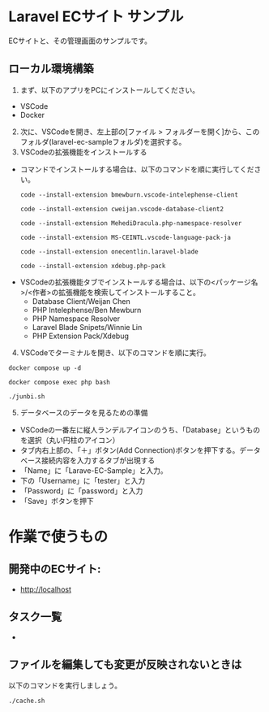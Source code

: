 # Laravel ECサイト サンプル

ECサイトと、その管理画面のサンプルです。

## ローカル環境構築

1. まず、以下のアプリをPCにインストールしてください。
  - VSCode
  - Docker
2. 次に、VSCodeを開き、左上部の[ファイル > フォルダーを開く]から、このフォルダ(laravel-ec-sampleフォルダ)を選択する。
3. VSCodeの拡張機能をインストールする
  - コマンドでインストールする場合は、以下のコマンドを順に実行してください。
    ```
    code --install-extension bmewburn.vscode-intelephense-client
    ```
    ```
    code --install-extension cweijan.vscode-database-client2
    ```
    ```
    code --install-extension MehediDracula.php-namespace-resolver
    ```
    ```
    code --install-extension MS-CEINTL.vscode-language-pack-ja
    ```
    ```
    code --install-extension onecentlin.laravel-blade
    ```
    ```
    code --install-extension xdebug.php-pack
    ```
  - VSCodeの拡張機能タブでインストールする場合は、以下の<パッケージ名>/<作者>の拡張機能を検索してインストールすること。
    - Database Client/Weijan Chen
    - PHP Intelephense/Ben Mewburn
    - PHP Namespace Resolver
    - Laravel Blade Snipets/Winnie Lin
    - PHP Extension Pack/Xdebug
4. VSCodeでターミナルを開き、以下のコマンドを順に実行。
  ```
  docker compose up -d
  ```
  ```
  docker compose exec php bash
  ```
  ```
  ./junbi.sh
  ```
5. データベースのデータを見るための準備
  - VSCodeの一番左に縦人ランデルアイコンのうち、「Database」というものを選択（丸い円柱のアイコン）
  - タブ内右上部の、「＋」ボタン(Add Connection)ボタンを押下する。データベース接続内容を入力するタブが出現する
  - 「Name」に「Larave-EC-Sample」と入力。
  - 下の「Username」に「tester」と入力
  - 「Password」に「password」と入力
  - 「Save」ボタンを押下

# 作業で使うもの

## 開発中のECサイト:
- [http://localhost](http://localhost)

## タスク一覧
- 

## ファイルを編集しても変更が反映されないときは
以下のコマンドを実行しましょう。
```
./cache.sh
```
